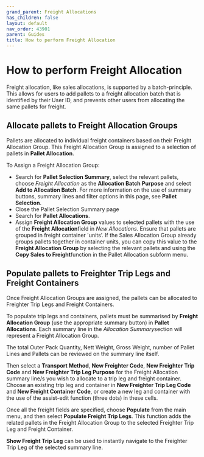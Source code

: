 ```yaml
---
grand_parent: Freight Allocations
has_children: false
layout: default
nav_order: 43901
parent: Guides
title: How to perform Freight Allocation
---
```


# How to perform Freight Allocation

Freight allocation, like sales allocations, is supported by a batch-principle. This allows for users to add pallets to a freight allocation batch that is identified by their User ID, and prevents other users from allocating the same pallets for freight.




Allocate pallets to Freight Allocation Groups
---------------------------------------------

Pallets are allocated to individual freight containers based on their Freight Allocation Group. This Freight Allocation Group is assigned to a selection of pallets in **Pallet Allocation**.

To Assign a Freight Allocation Group:

* Search for **Pallet Selection Summary**, select the relevant pallets, choose *Freight Allocation* as the **Allocation Batch Purpose** and select **Add to Allocation Batch**. For more information on the use of summary buttons, summary lines and filter options in this page, see **Pallet Selection**.
* Close the Pallet Selection Summary page
* Search for **Pallet Allocations**.
* Assign **Freight Allocation Group** values to selected pallets with the use of the **Freight Allocation**field in *New Allocations*. Ensure that pallets are grouped in freight container 'units’. If the Sales Allocation Group already groups pallets together in container units, you can copy this value to the **Freight Allocation Group** by selecting the relevant pallets and using the **Copy Sales to Freight**function in the Pallet Allocation subform menu.




Populate pallets to Freighter Trip Legs and Freight Containers
--------------------------------------------------------------

Once Freight Allocation Groups are assigned, the pallets can be allocated to Freighter Trip Legs and Freight Containers.




To populate trip legs and containers, pallets must be summarised by **Freight Allocation Group** (use the appropriate summary button) in **Pallet Allocations**. Each summary line in the *Allocation Summary*section will represent a Freight Allocation Group.




The total Outer Pack Quantity, Nett Weight, Gross Weight, number of Pallet Lines and Pallets can be reviewed on the summary line itself.




Then select a **Transport Method**, **New Freighter Code**, **New Freighter Trip Code** and **New Freighter Trip Leg Purpose** for the Freight Allocation summary line/s you wish to allocate to a trip leg and freight container. Choose an existing trip leg and container in **New Freighter Trip Leg Code** and **New Freight Container Code**, or create a new leg and container with the use of the assist-edit function (three dots) in these cells.




Once all the freight fields are specified, choose **Populate** from the main menu, and then select **Populate Freight Trip Legs**. This function adds the related pallets in the Freight Allocation Group to the selected Freighter Trip Leg and Freight Container.




**Show Freight Trip Leg** can be used to instantly navigate to the Freighter Trip Leg of the selected summary line.